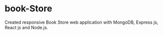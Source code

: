 # book-Store
Created responsive Book Store web application with MongoDB, Express js, React js and Node.js.
